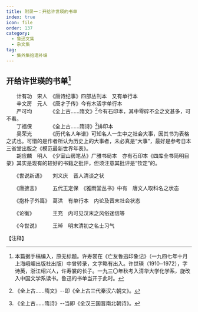 ```yaml
---
title: 附录一：开给许世瑛的书单
index: true
icon: file
order: 137
category:
  - 鲁迅文集
  - 杂文集
tag:  
  - 集外集拾遗补编
---
```


## 开给许世瑛的书单[^①]

　　计有功　宋人　《唐诗纪事》四部丛刊本　又有单行本  
　　辛文房　元人　《唐才子传》今有木活字单行本  
　　严可均　　　　《全上古……隋文》[^②]今有石印本，其中零碎不全之文甚多，可不看。  
　　丁福保　　　　《全上古……隋诗》[^③]排印本  
　　吴荣光　　　　《历代名人年谱》可知名人一生中之社会大事，因其书为表格之式也。可惜的是作者所认为历史上的大事者，未必真是“大事”，最好是参考日本三省堂出版之《模范最新世界年表》。  
　　胡应麟　明人　《少室山房笔丛》广雅书局本　亦有石印本《四库全书简明目录》其实是现有的较好的书籍之批评，但须注意其批评是“钦定”的。  

　　《世说新语》　　刘义庆　晋人清谈之状

　　《唐摭言》　　　五代王定保　《雅雨堂丛书》中有　唐文人取科名之状态

　　《抱朴子外篇》　葛洪　有单行本　内论及晋末社会状态

　　《论衡》　　　　王充　内可见汉末之风俗迷信等

　　《今世说》　　　王晫　明末清初之名士习气

【注释】

[^①]:本篇据手稿编入，原无标题。许寿裳在《亡友鲁迅印象记》（一九四七年十月上海峨嵋出版社出版）中曾转录，文字略有出入。许世瑛（1910─1972），字诗英，浙江绍兴人，许寿裳的长子。一九三〇年秋考入清华大学化学系，旋改入中国文学系读书。鲁迅的书单当开于此时。

[^②]:《全上古……隋文》--即《全上古三代秦汉六朝文》。

[^③]:《全上古……隋诗》--当即《全汉三国晋南北朝诗》。

